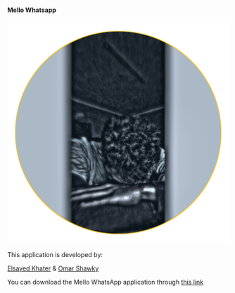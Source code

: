 #### Mello Whatsapp
[![Mello Whatsapp](.github/Mello.png?raw=true)](https://www.mellowhatsapp.com)

This application is developed by:

[Elsayed Khater](https://wa.me/+201096210602) & [Omar Shawky](https://wa.me/+201065067453)


You can download the Mello WhatsApp application through
[this link](https://wa.me/+201065067453)
